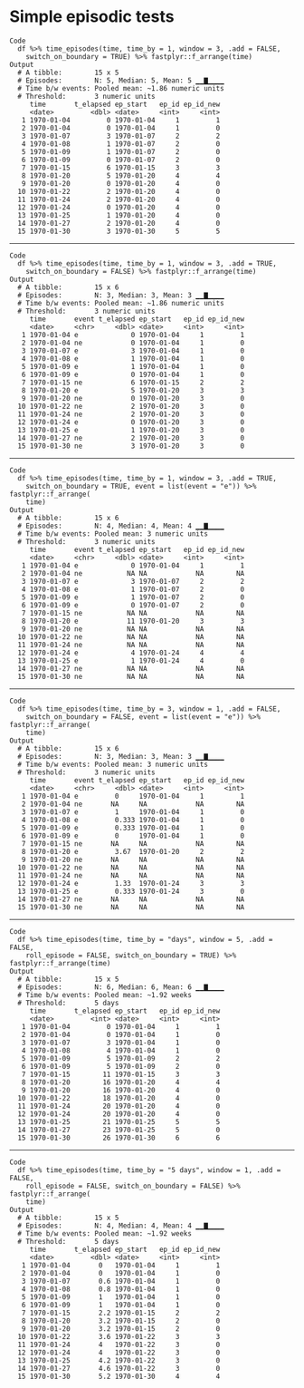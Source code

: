 # Simple episodic tests

    Code
      df %>% time_episodes(time, time_by = 1, window = 3, .add = FALSE,
        switch_on_boundary = TRUE) %>% fastplyr::f_arrange(time)
    Output
      # A tibble:        15 x 5
      # Episodes:        N: 5, Median: 5, Mean: 5 ▁▁▇▁▁▁▁
      # Time b/w events: Pooled mean: ~1.86 numeric units
      # Threshold:       3 numeric units
         time       t_elapsed ep_start   ep_id ep_id_new
         <date>         <dbl> <date>     <int>     <int>
       1 1970-01-04         0 1970-01-04     1         1
       2 1970-01-04         0 1970-01-04     1         0
       3 1970-01-07         3 1970-01-07     2         2
       4 1970-01-08         1 1970-01-07     2         0
       5 1970-01-09         1 1970-01-07     2         0
       6 1970-01-09         0 1970-01-07     2         0
       7 1970-01-15         6 1970-01-15     3         3
       8 1970-01-20         5 1970-01-20     4         4
       9 1970-01-20         0 1970-01-20     4         0
      10 1970-01-22         2 1970-01-20     4         0
      11 1970-01-24         2 1970-01-20     4         0
      12 1970-01-24         0 1970-01-20     4         0
      13 1970-01-25         1 1970-01-20     4         0
      14 1970-01-27         2 1970-01-20     4         0
      15 1970-01-30         3 1970-01-30     5         5

---

    Code
      df %>% time_episodes(time, time_by = 1, window = 3, .add = TRUE,
        switch_on_boundary = FALSE) %>% fastplyr::f_arrange(time)
    Output
      # A tibble:        15 x 6
      # Episodes:        N: 3, Median: 3, Mean: 3 ▁▁▇▁▁▁▁
      # Time b/w events: Pooled mean: ~1.86 numeric units
      # Threshold:       3 numeric units
         time       event t_elapsed ep_start   ep_id ep_id_new
         <date>     <chr>     <dbl> <date>     <int>     <int>
       1 1970-01-04 e             0 1970-01-04     1         1
       2 1970-01-04 ne            0 1970-01-04     1         0
       3 1970-01-07 e             3 1970-01-04     1         0
       4 1970-01-08 e             1 1970-01-04     1         0
       5 1970-01-09 e             1 1970-01-04     1         0
       6 1970-01-09 e             0 1970-01-04     1         0
       7 1970-01-15 ne            6 1970-01-15     2         2
       8 1970-01-20 e             5 1970-01-20     3         3
       9 1970-01-20 ne            0 1970-01-20     3         0
      10 1970-01-22 ne            2 1970-01-20     3         0
      11 1970-01-24 ne            2 1970-01-20     3         0
      12 1970-01-24 e             0 1970-01-20     3         0
      13 1970-01-25 e             1 1970-01-20     3         0
      14 1970-01-27 ne            2 1970-01-20     3         0
      15 1970-01-30 ne            3 1970-01-20     3         0

---

    Code
      df %>% time_episodes(time, time_by = 1, window = 3, .add = TRUE,
        switch_on_boundary = TRUE, event = list(event = "e")) %>% fastplyr::f_arrange(
        time)
    Output
      # A tibble:        15 x 6
      # Episodes:        N: 4, Median: 4, Mean: 4 ▁▁▇▁▁▁▁
      # Time b/w events: Pooled mean: 3 numeric units
      # Threshold:       3 numeric units
         time       event t_elapsed ep_start   ep_id ep_id_new
         <date>     <chr>     <dbl> <date>     <int>     <int>
       1 1970-01-04 e             0 1970-01-04     1         1
       2 1970-01-04 ne           NA NA            NA        NA
       3 1970-01-07 e             3 1970-01-07     2         2
       4 1970-01-08 e             1 1970-01-07     2         0
       5 1970-01-09 e             1 1970-01-07     2         0
       6 1970-01-09 e             0 1970-01-07     2         0
       7 1970-01-15 ne           NA NA            NA        NA
       8 1970-01-20 e            11 1970-01-20     3         3
       9 1970-01-20 ne           NA NA            NA        NA
      10 1970-01-22 ne           NA NA            NA        NA
      11 1970-01-24 ne           NA NA            NA        NA
      12 1970-01-24 e             4 1970-01-24     4         4
      13 1970-01-25 e             1 1970-01-24     4         0
      14 1970-01-27 ne           NA NA            NA        NA
      15 1970-01-30 ne           NA NA            NA        NA

---

    Code
      df %>% time_episodes(time, time_by = 3, window = 1, .add = FALSE,
        switch_on_boundary = FALSE, event = list(event = "e")) %>% fastplyr::f_arrange(
        time)
    Output
      # A tibble:        15 x 6
      # Episodes:        N: 3, Median: 3, Mean: 3 ▁▁▇▁▁▁▁
      # Time b/w events: Pooled mean: 3 numeric units
      # Threshold:       3 numeric units
         time       event t_elapsed ep_start   ep_id ep_id_new
         <date>     <chr>     <dbl> <date>     <int>     <int>
       1 1970-01-04 e         0     1970-01-04     1         1
       2 1970-01-04 ne       NA     NA            NA        NA
       3 1970-01-07 e         1     1970-01-04     1         0
       4 1970-01-08 e         0.333 1970-01-04     1         0
       5 1970-01-09 e         0.333 1970-01-04     1         0
       6 1970-01-09 e         0     1970-01-04     1         0
       7 1970-01-15 ne       NA     NA            NA        NA
       8 1970-01-20 e         3.67  1970-01-20     2         2
       9 1970-01-20 ne       NA     NA            NA        NA
      10 1970-01-22 ne       NA     NA            NA        NA
      11 1970-01-24 ne       NA     NA            NA        NA
      12 1970-01-24 e         1.33  1970-01-24     3         3
      13 1970-01-25 e         0.333 1970-01-24     3         0
      14 1970-01-27 ne       NA     NA            NA        NA
      15 1970-01-30 ne       NA     NA            NA        NA

---

    Code
      df %>% time_episodes(time, time_by = "days", window = 5, .add = FALSE,
        roll_episode = FALSE, switch_on_boundary = TRUE) %>% fastplyr::f_arrange(time)
    Output
      # A tibble:        15 x 5
      # Episodes:        N: 6, Median: 6, Mean: 6 ▁▁▇▁▁▁▁
      # Time b/w events: Pooled mean: ~1.92 weeks
      # Threshold:       5 days
         time       t_elapsed ep_start   ep_id ep_id_new
         <date>         <int> <date>     <int>     <int>
       1 1970-01-04         0 1970-01-04     1         1
       2 1970-01-04         0 1970-01-04     1         0
       3 1970-01-07         3 1970-01-04     1         0
       4 1970-01-08         4 1970-01-04     1         0
       5 1970-01-09         5 1970-01-09     2         2
       6 1970-01-09         5 1970-01-09     2         0
       7 1970-01-15        11 1970-01-15     3         3
       8 1970-01-20        16 1970-01-20     4         4
       9 1970-01-20        16 1970-01-20     4         0
      10 1970-01-22        18 1970-01-20     4         0
      11 1970-01-24        20 1970-01-20     4         0
      12 1970-01-24        20 1970-01-20     4         0
      13 1970-01-25        21 1970-01-25     5         5
      14 1970-01-27        23 1970-01-25     5         0
      15 1970-01-30        26 1970-01-30     6         6

---

    Code
      df %>% time_episodes(time, time_by = "5 days", window = 1, .add = FALSE,
        roll_episode = FALSE, switch_on_boundary = FALSE) %>% fastplyr::f_arrange(
        time)
    Output
      # A tibble:        15 x 5
      # Episodes:        N: 4, Median: 4, Mean: 4 ▁▁▇▁▁▁▁
      # Time b/w events: Pooled mean: ~1.92 weeks
      # Threshold:       5 days
         time       t_elapsed ep_start   ep_id ep_id_new
         <date>         <dbl> <date>     <int>     <int>
       1 1970-01-04       0   1970-01-04     1         1
       2 1970-01-04       0   1970-01-04     1         0
       3 1970-01-07       0.6 1970-01-04     1         0
       4 1970-01-08       0.8 1970-01-04     1         0
       5 1970-01-09       1   1970-01-04     1         0
       6 1970-01-09       1   1970-01-04     1         0
       7 1970-01-15       2.2 1970-01-15     2         2
       8 1970-01-20       3.2 1970-01-15     2         0
       9 1970-01-20       3.2 1970-01-15     2         0
      10 1970-01-22       3.6 1970-01-22     3         3
      11 1970-01-24       4   1970-01-22     3         0
      12 1970-01-24       4   1970-01-22     3         0
      13 1970-01-25       4.2 1970-01-22     3         0
      14 1970-01-27       4.6 1970-01-22     3         0
      15 1970-01-30       5.2 1970-01-30     4         4

